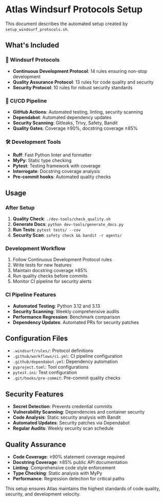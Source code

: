 # Atlas Windsurf Protocols Setup

This document describes the automated setup created by `setup_windsurf_protocols.sh`.

## What's Included

### 🔧 Windsurf Protocols
- **Continuous Development Protocol**: 14 rules ensuring non-stop development
- **Quality Assurance Protocol**: 13 rules for code quality and security
- **Security Protocol**: 10 rules for robust security standards

### 🚀 CI/CD Pipeline
- **GitHub Actions**: Automated testing, linting, security scanning
- **Dependabot**: Automated dependency updates
- **Security Scanning**: Gitleaks, Trivy, Safety, Bandit
- **Quality Gates**: Coverage ≥90%, docstring coverage ≥85%

### 🛠️ Development Tools
- **Ruff**: Fast Python linter and formatter
- **MyPy**: Static type checking
- **Pytest**: Testing framework with coverage
- **Interrogate**: Docstring coverage analysis
- **Pre-commit hooks**: Automated quality checks

## Usage

### After Setup
1. **Quality Check**: `./dev-tools/check_quality.sh`
2. **Generate Docs**: `python dev-tools/generate_docs.py`
3. **Run Tests**: `pytest tests/ --cov`
4. **Security Scan**: `safety check && bandit -r agents/`

### Development Workflow
1. Follow Continuous Development Protocol rules
2. Write tests for new features
3. Maintain docstring coverage ≥85%
4. Run quality checks before commits
5. Monitor CI pipeline for security alerts

### CI Pipeline Features
- **Automated Testing**: Python 3.12 and 3.13
- **Security Scanning**: Weekly comprehensive audits
- **Performance Regression**: Benchmark comparison
- **Dependency Updates**: Automated PRs for security patches

## Configuration Files

- `.windsurf/rules/`: Protocol definitions
- `.github/workflows/ci.yml`: CI pipeline configuration
- `.github/dependabot.yml`: Dependency automation
- `pyproject.toml`: Tool configurations
- `pytest.ini`: Test configuration
- `.git/hooks/pre-commit`: Pre-commit quality checks

## Security Features

- **Secret Detection**: Prevents credential commits
- **Vulnerability Scanning**: Dependencies and container security
- **Code Analysis**: Static security analysis with Bandit
- **Automated Updates**: Security patches via Dependabot
- **Regular Audits**: Weekly security scan schedule

## Quality Assurance

- **Code Coverage**: ≥90% statement coverage required
- **Docstring Coverage**: ≥85% public API documentation
- **Linting**: Comprehensive code style enforcement
- **Type Checking**: Static analysis with MyPy
- **Performance**: Regression detection for critical paths

This setup ensures Atlas maintains the highest standards of code quality, security, and development velocity.
